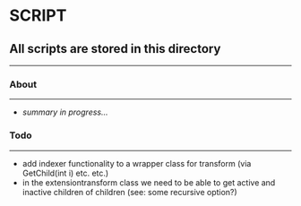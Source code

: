 ﻿# SCRIPT

## All scripts are stored in this directory

* * *

### About

* * *

- _summary in progress..._

### Todo

* * *

- add indexer functionality to a wrapper class for transform (via GetChild(int i) etc. etc.)
- in the extensiontransform class we need to be able to get active and inactive children of children (see: some recursive option?)